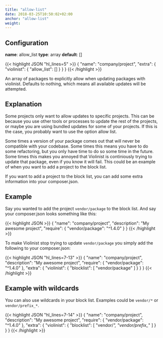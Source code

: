 ```yaml
---
title: "allow-list"
date: 2018-03-25T10:50:02+02:00
anchor: "allow-list"
weight:
---
```


## Configuration

__name__: allow_list
__type__: array
__default__: []

{{< highlight JSON "hl_lines=5" >}}
{
  "name": "company/project",
  "extra": {
    "violinist": {
      "allow_list": []
    }
  }
}
{{< /highlight >}}


An array of packages to explicitly allow when updating packages with violinist. Defaults to nothing, which means all available updates will be attempted.

## Explanation

Some projects only want to allow updates to specific projects. This can be because you use other tools or processes to update the rest of the projects, or maybe you are using bundled updates for some of your projects. If this is the case, you probably want to use the option allow list.

Some times a version of your package comes out that will never be compatible with your codebase. Some times this means you have to do some refactoring, but you only have time to do so some time in the future. Some times this makes you annoyed that Violinist is continiously trying to update that package, even if you know it will fail. This could be an example of when you want to add a project to the block list.

If you want to add a project to the block list, you can add some extra information into your composer.json.

## Example

Say you wanted to add the project `vendor/package` to the block list. And say your composer.json looks something like this:

{{< highlight JSON >}}
{
  "name": "company/project",
  "description": "My awesome project",
  "require": {
    "vendor/package": "^1.4.0"
  }
}
{{< /highlight >}}


To make Violinist stop trying to update `vendor/package` you simply add the following to your composer.json:


{{< highlight JSON "hl_lines=7-13" >}}
{
  "name": "company/project",
  "description": "My awesome project",
  "require": {
    "vendor/package": "^1.4.0"
  },
  "extra": {
    "violinist": {
      "blocklist": [
        "vendor/package"
      ]
    }
  }
}
{{< /highlight >}}


## Example with wildcards

You can also use wildcards in your block list. Examples could be `vendor/*` or `vendor/prefix_*`.


{{< highlight JSON "hl_lines=7-14" >}}
{
  "name": "company/project",
  "description": "My awesome project",
  "require": {
    "vendor/package": "^1.4.0"
  },
  "extra": {
    "violinist": {
      "blocklist": [
        "vendor/*",
        "vendor/prefix_*"
      ]
    }
  }
}
{{< /highlight >}}

